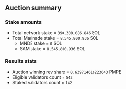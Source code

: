 ## Auction summary

### Stake amounts
- Total network stake = `390,300,086.846` SOL
- Total Marinade stake = `8,545,800.936` SOL
  - MNDE stake = `0` SOL
  - SAM stake = `8,545,800.936` SOL

### Results stats
- Auction winning rev share = `0.639714616223643` PMPE
- Eligible validators count = `543`
- Staked validators count = `142`
